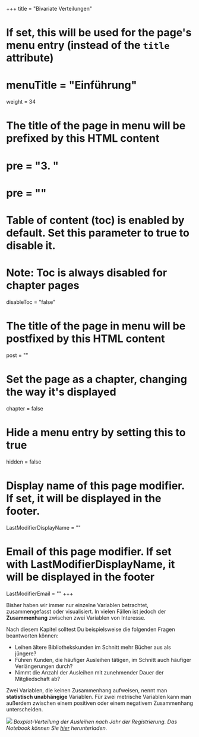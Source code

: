 +++
title = "Bivariate Verteilungen"
# If set, this will be used for the page's menu entry (instead of the `title` attribute)
# menuTitle = "Einführung"
weight = 34
# The title of the page in menu will be prefixed by this HTML content
# pre = "<b>3. </b>"
# pre = "<i class='fab fa-github'></i>"
# Table of content (toc) is enabled by default. Set this parameter to true to disable it.
# Note: Toc is always disabled for chapter pages
disableToc = "false"

# The title of the page in menu will be postfixed by this HTML content
post = ""
# Set the page as a chapter, changing the way it's displayed
chapter = false
# Hide a menu entry by setting this to true
hidden = false
# Display name of this page modifier. If set, it will be displayed in the footer.
LastModifierDisplayName = ""
# Email of this page modifier. If set with LastModifierDisplayName, it will be displayed in the footer
LastModifierEmail = ""
+++

Bisher haben wir immer nur einzelne Variablen betrachtet, zusammengefasst oder visualisiert. In vielen Fällen ist jedoch der **Zusammenhang** zwischen zwei Variablen von Interesse. 

Nach diesem Kapitel solltest Du  beispielsweise die folgenden Fragen beantworten können:

- Leihen ältere Bibliothekskunden im Schnitt mehr Bücher aus als jüngere?
- Führen Kunden, die häufiger Ausleihen tätigen,  im Schnitt auch häufiger Verlängerungen durch?
- Nimmt die Anzahl der Ausleihen mit zunehmender Dauer der Mitgliedschaft ab?

Zwei Variablen, die keinen Zusammenhang aufweisen, nennt man **statistisch unabhängige** Variablen. Für zwei metrische Variablen kann man außerdem zwischen einem positiven oder einem negativem Zusammenhang unterscheiden.

![](/data-librarian/images/boxplots.png)
*Boxplot-Verteilung der Ausleihen nach Jahr der Registrierung. Das Notebook können Sie [hier](/data-librarian/images/boxplots.ipynb) herunterladen.*



